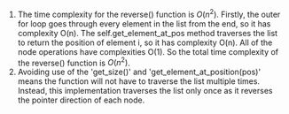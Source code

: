 1. The time complexity for the reverse() function is $O(n^2)$. Firstly, the outer for loop goes through every element in the list from the end, so it has complexity O(n). The self.get_element_at_pos method traverses the list to return the position of element i, so it has complexity O(n). All of the node operations have complexities O(1). So the total time complexity of the reverse() function is $O(n^2)$.
2. Avoiding use of the 'get_size()' and 'get_element_at_position(pos)' means the function will not have to traverse the list multiple times. Instead, this implementation traverses the list only once as it reverses the pointer direction of each node.
